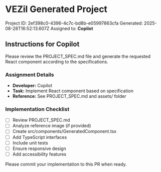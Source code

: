 # VEZil Generated Project

Project ID: 2ef398c0-4396-4c7c-bd8b-e05997863cfa
Generated: 2025-08-28T16:52:13.607Z
Assigned to: **Copilot**

## Instructions for Copilot

Please review the PROJECT_SPEC.md file and generate the requested React component according to the specifications.

### Assignment Details
- **Developer:** Copilot
- **Task:** Implement React component based on specification
- **Reference:** See PROJECT_SPEC.md and assets/ folder

### Implementation Checklist
- [ ] Review PROJECT_SPEC.md
- [ ] Analyze reference image (if provided)
- [ ] Create src/components/GeneratedComponent.tsx
- [ ] Add TypeScript interfaces
- [ ] Include unit tests
- [ ] Ensure responsive design
- [ ] Add accessibility features

Please commit your implementation to this PR when ready.
